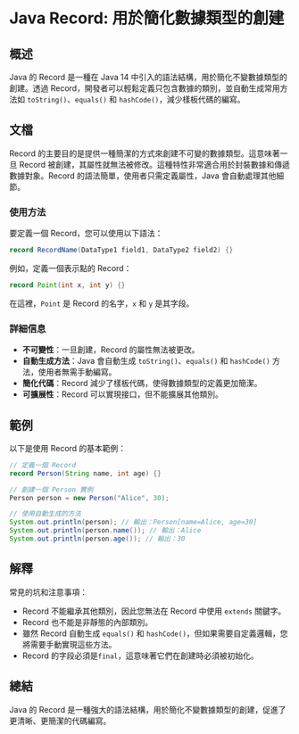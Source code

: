 <!--
Meta Description: # Java Record: 用於簡化數據類型的創建 ## 概述 Java 的 Record 是一種在 Java 14 中引入的語法結構，用於簡化不變數據類型的創建。透過 Record，開發者可以輕鬆定義只包含數據的類別，並自動生成常用方法如 `toString()`、`equals()` 和 `h...
Meta Keywords: record, java, person, equals, hashcode
-->

# Java Record: 用於簡化數據類型的創建

## 概述
Java 的 Record 是一種在 Java 14 中引入的語法結構，用於簡化不變數據類型的創建。透過 Record，開發者可以輕鬆定義只包含數據的類別，並自動生成常用方法如 `toString()`、`equals()` 和 `hashCode()`，減少樣板代碼的編寫。

## 文檔
Record 的主要目的是提供一種簡潔的方式來創建不可變的數據類型。這意味著一旦 Record 被創建，其屬性就無法被修改。這種特性非常適合用於封裝數據和傳遞數據對象。Record 的語法簡單，使用者只需定義屬性，Java 會自動處理其他細節。

### 使用方法
要定義一個 Record，您可以使用以下語法：

```java
record RecordName(DataType1 field1, DataType2 field2) {}
```

例如，定義一個表示點的 Record：

```java
record Point(int x, int y) {}
```

在這裡，`Point` 是 Record 的名字，`x` 和 `y` 是其字段。

### 詳細信息
- **不可變性**：一旦創建，Record 的屬性無法被更改。
- **自動生成方法**：Java 會自動生成 `toString()`、`equals()` 和 `hashCode()` 方法，使用者無需手動編寫。
- **簡化代碼**：Record 減少了樣板代碼，使得數據類型的定義更加簡潔。
- **可擴展性**：Record 可以實現接口，但不能擴展其他類別。

## 範例
以下是使用 Record 的基本範例：

```java
// 定義一個 Record
record Person(String name, int age) {}

// 創建一個 Person 實例
Person person = new Person("Alice", 30);

// 使用自動生成的方法
System.out.println(person); // 輸出：Person[name=Alice, age=30]
System.out.println(person.name()); // 輸出：Alice
System.out.println(person.age()); // 輸出：30
```

## 解釋
常見的坑和注意事項：
- Record 不能繼承其他類別，因此您無法在 Record 中使用 `extends` 關鍵字。
- Record 也不能是非靜態的內部類別。
- 雖然 Record 自動生成 `equals()` 和 `hashCode()`，但如果需要自定義邏輯，您將需要手動實現這些方法。
- Record 的字段必須是`final`，這意味著它們在創建時必須被初始化。

## 總結
Java 的 Record 是一種強大的語法結構，用於簡化不變數據類型的創建，促進了更清晰、更簡潔的代碼編寫。